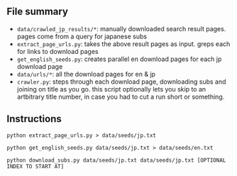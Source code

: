 

## File summary 
   * `data/crawled_jp_results/*`: manually downloaded search result pages. pages come from a query for japanese subs
   * `extract_page_urls.py`: takes the above result pages as input. greps each for links to download pages
   * `get_english_seeds.py`: creates parallel en download pages for each jp download page
   * `data/urls/*`: all the download pages for en & jp
   * `crawler.py`: steps through each download page, downloading subs and joining on title as you go. this script optionally lets you skip to an artbitrary title number, in case you had to cut a run short or something.


## Instructions

`python extract_page_urls.py > data/seeds/jp.txt`

`python get_english_seeds.py data/seeds/jp.txt > data/seeds/en.txt`

`python download_subs.py data/seeds/jp.txt data/seeds/jp.txt [OPTIONAL INDEX TO START AT]`